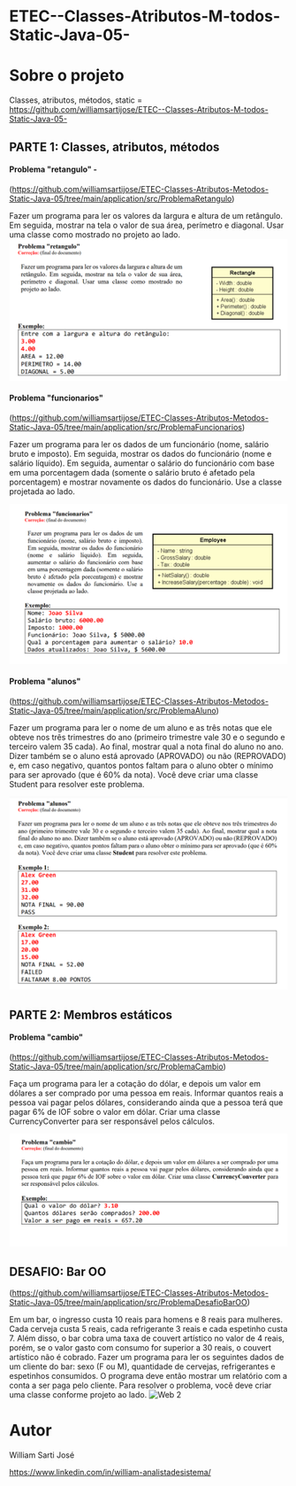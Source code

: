 # ETEC--Classes-Atributos-M-todos-Static-Java-05-


# Sobre o projeto


Classes, atributos, métodos, static  = https://github.com/williamsartijose/ETEC--Classes-Atributos-M-todos-Static-Java-05-


## PARTE 1: Classes, atributos, métodos
#### Problema "retangulo" -  
(https://github.com/williamsartijose/ETEC-Classes-Atributos-Metodos-Static-Java-05/tree/main/application/src/ProblemaRetangulo)

Fazer um programa para ler os valores da largura e altura de um
retângulo. Em seguida, mostrar na tela o valor de sua área,
perímetro e diagonal. Usar uma classe como mostrado no
projeto ao lado. 
![Web 2](https://github.com/williamsartijose/ETEC--Classes-Atributos-M-todos-Static-Java-05-/blob/main/1.PNG)

#### Problema "funcionarios"
(https://github.com/williamsartijose/ETEC-Classes-Atributos-Metodos-Static-Java-05/tree/main/application/src/ProblemaFuncionarios)

Fazer um programa para ler os dados de um
funcionário (nome, salário bruto e imposto).
Em seguida, mostrar os dados do funcionário
(nome e salário líquido). Em seguida,
aumentar o salário do funcionário com base
em uma porcentagem dada (somente o salário
bruto é afetado pela porcentagem) e mostrar
novamente os dados do funcionário. Use a
classe projetada ao lado.

![Web 1](https://github.com/williamsartijose/ETEC--Classes-Atributos-M-todos-Static-Java-05-/blob/main/2.PNG)

#### Problema "alunos"
(https://github.com/williamsartijose/ETEC-Classes-Atributos-Metodos-Static-Java-05/tree/main/application/src/ProblemaAluno)

Fazer um programa para ler o nome de um aluno e as três notas que ele obteve nos três trimestres do
ano (primeiro trimestre vale 30 e o segundo e terceiro valem 35 cada). Ao final, mostrar qual a nota
final do aluno no ano. Dizer também se o aluno está aprovado (APROVADO) ou não (REPROVADO)
e, em caso negativo, quantos pontos faltam para o aluno obter o mínimo para ser aprovado (que é 60%
da nota). Você deve criar uma classe Student para resolver este problema. 

![Web 1](https://github.com/williamsartijose/ETEC--Classes-Atributos-M-todos-Static-Java-05-/blob/main/3.PNG)


## PARTE 2: Membros estáticos 

#### Problema "cambio"
(https://github.com/williamsartijose/ETEC-Classes-Atributos-Metodos-Static-Java-05/tree/main/application/src/ProblemaCambio)

Faça um programa para ler a cotação do dólar, e depois um valor em dólares a ser comprado por uma
pessoa em reais. Informar quantos reais a pessoa vai pagar pelos dólares, considerando ainda que a
pessoa terá que pagar 6% de IOF sobre o valor em dólar. Criar uma classe CurrencyConverter para
ser responsável pelos cálculos. 

![Web 1](https://github.com/williamsartijose/ETEC--Classes-Atributos-M-todos-Static-Java-05-/blob/main/11.PNG)

## DESAFIO: Bar OO
(https://github.com/williamsartijose/ETEC-Classes-Atributos-Metodos-Static-Java-05/tree/main/application/src/ProblemaDesafioBarOO)

Em um bar, o ingresso custa 10 reais para homens e 8 reais para mulheres. 
Cada cerveja custa 5 reais, cada refrigerante 3 reais e cada espetinho custa 
7. Além disso, o bar cobra uma taxa de couvert artístico no valor de 4 reais, 
porém, se o valor gasto com consumo for superior a 30 reais, o couvert 
artístico não é cobrado. Fazer um programa para ler os seguintes dados de 
um cliente do bar: sexo (F ou M), quantidade de cervejas, refrigerantes e 
espetinhos consumidos. O programa deve então mostrar um relatório com 
a conta a ser paga pelo cliente. 
Para resolver o problema, você deve criar uma classe conforme projeto ao 
lado.
![Web 2](https://github.com/williamsartijose/Desafio-BAR-em-JAVA-ECLIPSE-POO/blob/main/1.png)

# Autor

William Sarti José

https://www.linkedin.com/in/william-analistadesistema/
